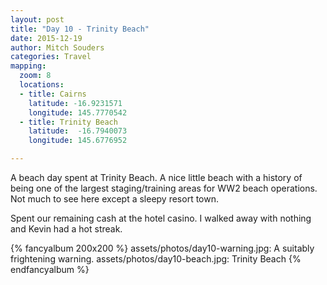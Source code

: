 ```yaml
---
layout: post
title: "Day 10 - Trinity Beach"
date: 2015-12-19
author: Mitch Souders
categories: Travel
mapping:
  zoom: 8
  locations:
  - title: Cairns
    latitude: -16.9231571
    longitude: 145.7770542
  - title: Trinity Beach
    latitude:  -16.7940073
    longitude: 145.6776952

---
```


A beach day spent at Trinity Beach. A nice little beach with a history
of being one of the largest staging/training areas for WW2 beach operations.
Not much to see here except a sleepy resort town.

Spent our remaining cash at the hotel casino. I walked away with nothing and
Kevin had a hot streak.

{% fancyalbum 200x200 %}
assets/photos/day10-warning.jpg: A suitably frightening warning.
assets/photos/day10-beach.jpg: Trinity Beach
{% endfancyalbum %}
